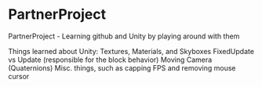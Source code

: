 PartnerProject
==============

PartnerProject - Learning github and Unity by playing around with them

Things learned about Unity:
	Textures, Materials, and Skyboxes
	FixedUpdate vs Update (responsible for the block behavior)
	Moving Camera (Quaternions)
	Misc. things, such as capping FPS and removing mouse cursor
